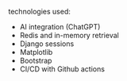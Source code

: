 technologies used:
- AI integration (ChatGPT)
- Redis and in-memory retrieval
- Django sessions
- Matplotlib
- Bootstrap
- CI/CD with Github actions
